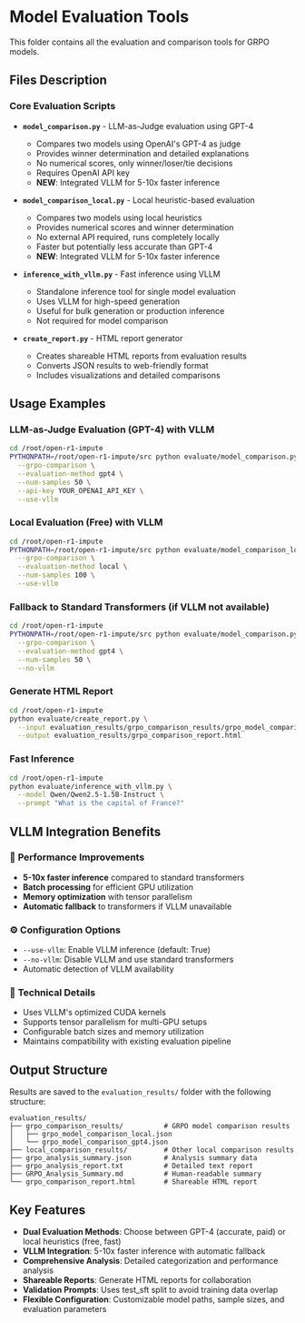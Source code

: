 # Model Evaluation Tools

This folder contains all the evaluation and comparison tools for GRPO models.

## Files Description

### Core Evaluation Scripts

- **`model_comparison.py`** - LLM-as-Judge evaluation using GPT-4
  - Compares two models using OpenAI's GPT-4 as judge
  - Provides winner determination and detailed explanations
  - No numerical scores, only winner/loser/tie decisions
  - Requires OpenAI API key
  - **NEW**: Integrated VLLM for 5-10x faster inference

- **`model_comparison_local.py`** - Local heuristic-based evaluation
  - Compares two models using local heuristics
  - Provides numerical scores and winner determination
  - No external API required, runs completely locally
  - Faster but potentially less accurate than GPT-4
  - **NEW**: Integrated VLLM for 5-10x faster inference

- **`inference_with_vllm.py`** - Fast inference using VLLM
  - Standalone inference tool for single model evaluation
  - Uses VLLM for high-speed generation
  - Useful for bulk generation or production inference
  - Not required for model comparison

- **`create_report.py`** - HTML report generator
  - Creates shareable HTML reports from evaluation results
  - Converts JSON results to web-friendly format
  - Includes visualizations and detailed comparisons

## Usage Examples

### LLM-as-Judge Evaluation (GPT-4) with VLLM
```bash
cd /root/open-r1-impute
PYTHONPATH=/root/open-r1-impute/src python evaluate/model_comparison.py \
  --grpo-comparison \
  --evaluation-method gpt4 \
  --num-samples 50 \
  --api-key YOUR_OPENAI_API_KEY \
  --use-vllm
```

### Local Evaluation (Free) with VLLM
```bash
cd /root/open-r1-impute
PYTHONPATH=/root/open-r1-impute/src python evaluate/model_comparison_local.py \
  --grpo-comparison \
  --evaluation-method local \
  --num-samples 100 \
  --use-vllm
```

### Fallback to Standard Transformers (if VLLM not available)
```bash
cd /root/open-r1-impute
PYTHONPATH=/root/open-r1-impute/src python evaluate/model_comparison.py \
  --grpo-comparison \
  --evaluation-method gpt4 \
  --num-samples 50 \
  --no-vllm
```

### Generate HTML Report
```bash
cd /root/open-r1-impute
python evaluate/create_report.py \
  --input evaluation_results/grpo_comparison_results/grpo_model_comparison_local.json \
  --output evaluation_results/grpo_comparison_report.html
```

### Fast Inference
```bash
cd /root/open-r1-impute
python evaluate/inference_with_vllm.py \
  --model Qwen/Qwen2.5-1.5B-Instruct \
  --prompt "What is the capital of France?"
```

## VLLM Integration Benefits

### 🚀 **Performance Improvements**
- **5-10x faster inference** compared to standard transformers
- **Batch processing** for efficient GPU utilization
- **Memory optimization** with tensor parallelism
- **Automatic fallback** to transformers if VLLM unavailable

### ⚙️ **Configuration Options**
- `--use-vllm`: Enable VLLM inference (default: True)
- `--no-vllm`: Disable VLLM and use standard transformers
- Automatic detection of VLLM availability

### 🔧 **Technical Details**
- Uses VLLM's optimized CUDA kernels
- Supports tensor parallelism for multi-GPU setups
- Configurable batch sizes and memory utilization
- Maintains compatibility with existing evaluation pipeline

## Output Structure

Results are saved to the `evaluation_results/` folder with the following structure:

```
evaluation_results/
├── grpo_comparison_results/          # GRPO model comparison results
│   ├── grpo_model_comparison_local.json
│   └── grpo_model_comparison_gpt4.json
├── local_comparison_results/         # Other local comparison results
├── grpo_analysis_summary.json        # Analysis summary data
├── grpo_analysis_report.txt          # Detailed text report
├── GRPO_Analysis_Summary.md          # Human-readable summary
└── grpo_comparison_report.html       # Shareable HTML report
```

## Key Features

- **Dual Evaluation Methods**: Choose between GPT-4 (accurate, paid) or local heuristics (free, fast)
- **VLLM Integration**: 5-10x faster inference with automatic fallback
- **Comprehensive Analysis**: Detailed categorization and performance analysis
- **Shareable Reports**: Generate HTML reports for collaboration
- **Validation Prompts**: Uses test_sft split to avoid training data overlap
- **Flexible Configuration**: Customizable model paths, sample sizes, and evaluation parameters 